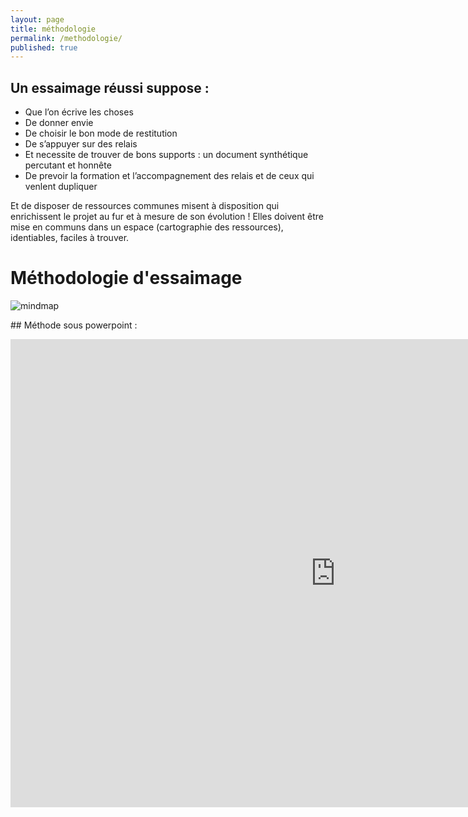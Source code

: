 ```yaml
---
layout: page
title: méthodologie
permalink: /methodologie/
published: true
---
```


## Un essaimage réussi suppose : 

- Que l’on écrive les choses
- De donner envie
- De choisir le bon mode de restitution
- De s’appuyer sur des relais
- Et necessite de trouver de bons supports : un document synthétique percutant et honnête
- De prevoir la formation et l’accompagnement des relais et de ceux qui venlent dupliquer

Et de disposer de ressources communes misent à disposition qui enrichissent le projet au fur et à mesure de son évolution ! Elles doivent être mise en communs dans un espace (cartographie des ressources), identiables, faciles à trouver.

# Méthodologie d'essaimage

![mindmap](http://culturesocial.github.io/images/flyer.jpg)

## Méthode sous powerpoint :
<iframe src="https://docs.google.com/presentation/d/1RAiqWCzmcRFlpbreJzjyQmzCTTEG353DpsZ_m_eY3aY/embed?start=false&loop=false&delayms=3000" frameborder="0" width="1040" height="749" allowfullscreen="true" mozallowfullscreen="true" webkitallowfullscreen="true"></iframe>
